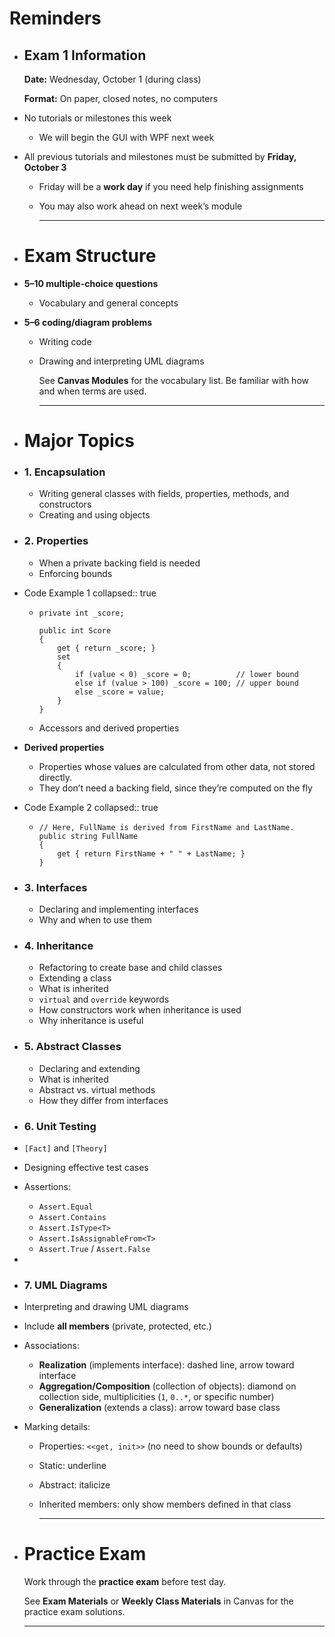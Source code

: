 # Reminders
- ## Exam 1 Information
  
  **Date:** Wednesday, October 1 (during class)
  
  **Format:** On paper, closed notes, no computers
- No tutorials or milestones this week
	- We will begin the GUI with WPF next week
- All previous tutorials and milestones must be submitted by **Friday, October 3**
	- Friday will be a **work day** if you need help finishing assignments
	- You may also work ahead on next week’s module
	  
	  ---
- # Exam Structure
- **5–10 multiple-choice questions**
	- Vocabulary and general concepts
- **5–6 coding/diagram problems**
	- Writing code
	- Drawing and interpreting UML diagrams
	  
	  See **Canvas Modules** for the vocabulary list. Be familiar with how and when terms are used.
	  
	  ---
- # Major Topics
- ### 1. Encapsulation
	- Writing general classes with fields, properties, methods, and constructors
	- Creating and using objects
- ### 2. Properties
	- When a private backing field is needed
	- Enforcing bounds
- Code Example 1
  collapsed:: true
	- ```
	  private int _score;
	  
	  public int Score
	  {
	      get { return _score; }
	      set 
	      {
	          if (value < 0) _score = 0;          // lower bound
	          else if (value > 100) _score = 100; // upper bound
	          else _score = value;
	      }
	  }
	  
	  ```
	- Accessors and derived properties
- **Derived properties**
	- Properties whose values are calculated from other data, not stored directly.
	- They don’t need a backing field, since they’re computed on the fly
- Code Example 2
  collapsed:: true
	- ```
	  // Here, FullName is derived from FirstName and LastName.
	  public string FullName
	  {
	      get { return FirstName + " " + LastName; }
	  }
	  ```
- ### 3. Interfaces
	- Declaring and implementing interfaces
	- Why and when to use them
- ### 4. Inheritance
	- Refactoring to create base and child classes
	- Extending a class
	- What is inherited
	- `virtual` and `override` keywords
	- How constructors work when inheritance is used
	- Why inheritance is useful
- ### 5. Abstract Classes
	- Declaring and extending
	- What is inherited
	- Abstract vs. virtual methods
	- How they differ from interfaces
- ### 6. Unit Testing
- `[Fact]` and `[Theory]`
- Designing effective test cases
- Assertions:
	- `Assert.Equal`
	- `Assert.Contains`
	- `Assert.IsType<T>`
	- `Assert.IsAssignableFrom<T>`
	- `Assert.True` / `Assert.False`
-
- ### 7. UML Diagrams
- Interpreting and drawing UML diagrams
- Include **all members** (private, protected, etc.)
- Associations:
	- **Realization** (implements interface): dashed line, arrow toward interface
	- **Aggregation/Composition** (collection of objects): diamond on collection side, multiplicities (`1`, `0..*`, or specific number)
	- **Generalization** (extends a class): arrow toward base class
- Marking details:
	- Properties: `<<get, init>>` (no need to show bounds or defaults)
	- Static: underline
	- Abstract: italicize
	- Inherited members: only show members defined in that class
	  
	  ---
- # Practice Exam
  
  Work through the **practice exam** before test day.
  
  See **Exam Materials** or **Weekly Class Materials** in Canvas for the practice exam solutions.
  
  ---